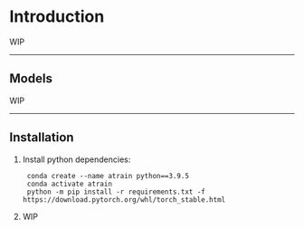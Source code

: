 # Introduction

WIP

----------------------------------------------------------------
## Models

WIP

----------------------------------------------------------------
## Installation
1. Install python dependencies:

        conda create --name atrain python==3.9.5
        conda activate atrain
        python -m pip install -r requirements.txt -f https://download.pytorch.org/whl/torch_stable.html

2. WIP
